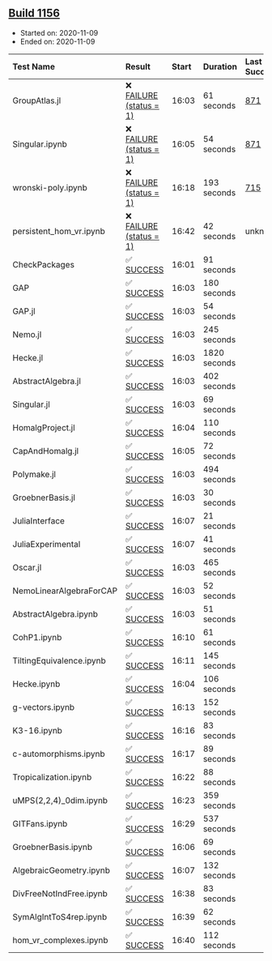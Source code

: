 ## [Build 1156](https://oscarci.mathematik.uni-kl.de/job/oscar-stable/1156/)

* Started on: 2020-11-09
* Ended on: 2020-11-09

| Test Name    | Result | Start | Duration | Last Success | First Failure |
|:-------------|:-------|:------|:---------|:-------------|:--------------|
| GroupAtlas.jl | ❌ [FAILURE (status = 1)](https://oscarci.mathematik.uni-kl.de/job/oscar-stable/1156/artifact/logs/build-1156/GroupAtlas.jl.log) | 16:03 | 61 seconds | [871](https://oscarci.mathematik.uni-kl.de/job/oscar-stable/871/) | [872](https://oscarci.mathematik.uni-kl.de/job/oscar-stable/872/) |
| Singular.ipynb | ❌ [FAILURE (status = 1)](https://oscarci.mathematik.uni-kl.de/job/oscar-stable/1156/artifact/logs/build-1156/Singular.ipynb.log) | 16:05 | 54 seconds | [871](https://oscarci.mathematik.uni-kl.de/job/oscar-stable/871/) | [872](https://oscarci.mathematik.uni-kl.de/job/oscar-stable/872/) |
| wronski-poly.ipynb | ❌ [FAILURE (status = 1)](https://oscarci.mathematik.uni-kl.de/job/oscar-stable/1156/artifact/logs/build-1156/wronski-poly.ipynb.log) | 16:18 | 193 seconds | [715](https://oscarci.mathematik.uni-kl.de/job/oscar-stable/715/) | [716](https://oscarci.mathematik.uni-kl.de/job/oscar-stable/716/) |
| persistent_hom_vr.ipynb | ❌ [FAILURE (status = 1)](https://oscarci.mathematik.uni-kl.de/job/oscar-stable/1156/artifact/logs/build-1156/persistent_hom_vr.ipynb.log) | 16:42 | 42 seconds | unknown | unknown |
| CheckPackages | ✅ [SUCCESS](https://oscarci.mathematik.uni-kl.de/job/oscar-stable/1156/artifact/logs/build-1156/CheckPackages.log) | 16:01 | 91 seconds |  |  |
| GAP | ✅ [SUCCESS](https://oscarci.mathematik.uni-kl.de/job/oscar-stable/1156/artifact/logs/build-1156/GAP.log) | 16:03 | 180 seconds |  |  |
| GAP.jl | ✅ [SUCCESS](https://oscarci.mathematik.uni-kl.de/job/oscar-stable/1156/artifact/logs/build-1156/GAP.jl.log) | 16:03 | 54 seconds |  |  |
| Nemo.jl | ✅ [SUCCESS](https://oscarci.mathematik.uni-kl.de/job/oscar-stable/1156/artifact/logs/build-1156/Nemo.jl.log) | 16:03 | 245 seconds |  |  |
| Hecke.jl | ✅ [SUCCESS](https://oscarci.mathematik.uni-kl.de/job/oscar-stable/1156/artifact/logs/build-1156/Hecke.jl.log) | 16:03 | 1820 seconds |  |  |
| AbstractAlgebra.jl | ✅ [SUCCESS](https://oscarci.mathematik.uni-kl.de/job/oscar-stable/1156/artifact/logs/build-1156/AbstractAlgebra.jl.log) | 16:03 | 402 seconds |  |  |
| Singular.jl | ✅ [SUCCESS](https://oscarci.mathematik.uni-kl.de/job/oscar-stable/1156/artifact/logs/build-1156/Singular.jl.log) | 16:03 | 69 seconds |  |  |
| HomalgProject.jl | ✅ [SUCCESS](https://oscarci.mathematik.uni-kl.de/job/oscar-stable/1156/artifact/logs/build-1156/HomalgProject.jl.log) | 16:04 | 110 seconds |  |  |
| CapAndHomalg.jl | ✅ [SUCCESS](https://oscarci.mathematik.uni-kl.de/job/oscar-stable/1156/artifact/logs/build-1156/CapAndHomalg.jl.log) | 16:05 | 72 seconds |  |  |
| Polymake.jl | ✅ [SUCCESS](https://oscarci.mathematik.uni-kl.de/job/oscar-stable/1156/artifact/logs/build-1156/Polymake.jl.log) | 16:03 | 494 seconds |  |  |
| GroebnerBasis.jl | ✅ [SUCCESS](https://oscarci.mathematik.uni-kl.de/job/oscar-stable/1156/artifact/logs/build-1156/GroebnerBasis.jl.log) | 16:03 | 30 seconds |  |  |
| JuliaInterface | ✅ [SUCCESS](https://oscarci.mathematik.uni-kl.de/job/oscar-stable/1156/artifact/logs/build-1156/JuliaInterface.log) | 16:07 | 21 seconds |  |  |
| JuliaExperimental | ✅ [SUCCESS](https://oscarci.mathematik.uni-kl.de/job/oscar-stable/1156/artifact/logs/build-1156/JuliaExperimental.log) | 16:07 | 41 seconds |  |  |
| Oscar.jl | ✅ [SUCCESS](https://oscarci.mathematik.uni-kl.de/job/oscar-stable/1156/artifact/logs/build-1156/Oscar.jl.log) | 16:03 | 465 seconds |  |  |
| NemoLinearAlgebraForCAP | ✅ [SUCCESS](https://oscarci.mathematik.uni-kl.de/job/oscar-stable/1156/artifact/logs/build-1156/NemoLinearAlgebraForCAP.log) | 16:03 | 52 seconds |  |  |
| AbstractAlgebra.ipynb | ✅ [SUCCESS](https://oscarci.mathematik.uni-kl.de/job/oscar-stable/1156/artifact/logs/build-1156/AbstractAlgebra.ipynb.log) | 16:03 | 51 seconds |  |  |
| CohP1.ipynb | ✅ [SUCCESS](https://oscarci.mathematik.uni-kl.de/job/oscar-stable/1156/artifact/logs/build-1156/CohP1.ipynb.log) | 16:10 | 61 seconds |  |  |
| TiltingEquivalence.ipynb | ✅ [SUCCESS](https://oscarci.mathematik.uni-kl.de/job/oscar-stable/1156/artifact/logs/build-1156/TiltingEquivalence.ipynb.log) | 16:11 | 145 seconds |  |  |
| Hecke.ipynb | ✅ [SUCCESS](https://oscarci.mathematik.uni-kl.de/job/oscar-stable/1156/artifact/logs/build-1156/Hecke.ipynb.log) | 16:04 | 106 seconds |  |  |
| g-vectors.ipynb | ✅ [SUCCESS](https://oscarci.mathematik.uni-kl.de/job/oscar-stable/1156/artifact/logs/build-1156/g-vectors.ipynb.log) | 16:13 | 152 seconds |  |  |
| K3-16.ipynb | ✅ [SUCCESS](https://oscarci.mathematik.uni-kl.de/job/oscar-stable/1156/artifact/logs/build-1156/K3-16.ipynb.log) | 16:16 | 83 seconds |  |  |
| c-automorphisms.ipynb | ✅ [SUCCESS](https://oscarci.mathematik.uni-kl.de/job/oscar-stable/1156/artifact/logs/build-1156/c-automorphisms.ipynb.log) | 16:17 | 89 seconds |  |  |
| Tropicalization.ipynb | ✅ [SUCCESS](https://oscarci.mathematik.uni-kl.de/job/oscar-stable/1156/artifact/logs/build-1156/Tropicalization.ipynb.log) | 16:22 | 88 seconds |  |  |
| uMPS(2,2,4)_0dim.ipynb | ✅ [SUCCESS](https://oscarci.mathematik.uni-kl.de/job/oscar-stable/1156/artifact/logs/build-1156/uMPS-2-2-4-_0dim.ipynb.log) | 16:23 | 359 seconds |  |  |
| GITFans.ipynb | ✅ [SUCCESS](https://oscarci.mathematik.uni-kl.de/job/oscar-stable/1156/artifact/logs/build-1156/GITFans.ipynb.log) | 16:29 | 537 seconds |  |  |
| GroebnerBasis.ipynb | ✅ [SUCCESS](https://oscarci.mathematik.uni-kl.de/job/oscar-stable/1156/artifact/logs/build-1156/GroebnerBasis.ipynb.log) | 16:06 | 69 seconds |  |  |
| AlgebraicGeometry.ipynb | ✅ [SUCCESS](https://oscarci.mathematik.uni-kl.de/job/oscar-stable/1156/artifact/logs/build-1156/AlgebraicGeometry.ipynb.log) | 16:07 | 132 seconds |  |  |
| DivFreeNotIndFree.ipynb | ✅ [SUCCESS](https://oscarci.mathematik.uni-kl.de/job/oscar-stable/1156/artifact/logs/build-1156/DivFreeNotIndFree.ipynb.log) | 16:38 | 83 seconds |  |  |
| SymAlgIntToS4rep.ipynb | ✅ [SUCCESS](https://oscarci.mathematik.uni-kl.de/job/oscar-stable/1156/artifact/logs/build-1156/SymAlgIntToS4rep.ipynb.log) | 16:39 | 62 seconds |  |  |
| hom_vr_complexes.ipynb | ✅ [SUCCESS](https://oscarci.mathematik.uni-kl.de/job/oscar-stable/1156/artifact/logs/build-1156/hom_vr_complexes.ipynb.log) | 16:40 | 112 seconds |  |  |
